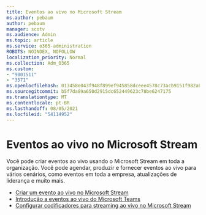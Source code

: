 ```yaml
---
title: Eventos ao vivo no Microsoft Stream
ms.author: pebaum
author: pebaum
manager: scotv
ms.audience: Admin
ms.topic: article
ms.service: o365-administration
ROBOTS: NOINDEX, NOFOLLOW
localization_priority: Normal
ms.collection: Adm_O365
ms.custom:
- "9001511"
- "3571"
ms.openlocfilehash: 013458e043f948f899ef945858dceee4578c73acb9151f982a6ca010a5683f52
ms.sourcegitcommit: b5f7da89a650d2915dc652449623c78be6247175
ms.translationtype: MT
ms.contentlocale: pt-BR
ms.lasthandoff: 08/05/2021
ms.locfileid: "54114952"
---
```

# <a name="live-events-in-microsoft-stream"></a>Eventos ao vivo no Microsoft Stream

Você pode criar eventos ao vivo usando o Microsoft Stream em toda a organização. Você pode agendar, produzir e fornecer eventos ao vivo para vários cenários, como eventos em toda a empresa, atualizações de liderança e muito mais.

- [Criar um evento ao vivo no Microsoft Stream](https://docs.microsoft.com/stream/live-create-event)
- [Introdução a eventos ao vivo do Microsoft Teams](https://support.office.com/article/get-started-with-microsoft-teams-live-events-d077fec2-a058-483e-9ab5-1494afda578a)
- [Configurar codificadores para streaming ao vivo no Microsoft Stream](https://docs.microsoft.com/stream/live-encoder-setup)
